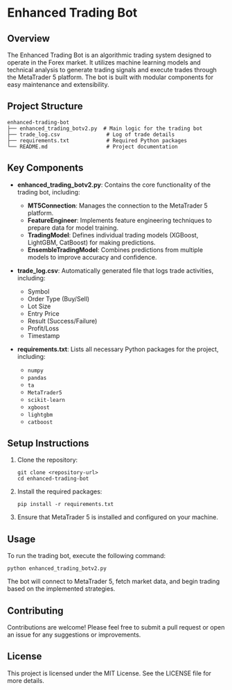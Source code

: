 # Enhanced Trading Bot

## Overview
The Enhanced Trading Bot is an algorithmic trading system designed to operate in the Forex market. It utilizes machine learning models and technical analysis to generate trading signals and execute trades through the MetaTrader 5 platform. The bot is built with modular components for easy maintenance and extensibility.

## Project Structure
```
enhanced-trading-bot
├── enhanced_trading_botv2.py  # Main logic for the trading bot
├── trade_log.csv               # Log of trade details
├── requirements.txt            # Required Python packages
└── README.md                   # Project documentation
```

## Key Components
- **enhanced_trading_botv2.py**: Contains the core functionality of the trading bot, including:
  - **MT5Connection**: Manages the connection to the MetaTrader 5 platform.
  - **FeatureEngineer**: Implements feature engineering techniques to prepare data for model training.
  - **TradingModel**: Defines individual trading models (XGBoost, LightGBM, CatBoost) for making predictions.
  - **EnsembleTradingModel**: Combines predictions from multiple models to improve accuracy and confidence.

- **trade_log.csv**: Automatically generated file that logs trade activities, including:
  - Symbol
  - Order Type (Buy/Sell)
  - Lot Size
  - Entry Price
  - Result (Success/Failure)
  - Profit/Loss
  - Timestamp

- **requirements.txt**: Lists all necessary Python packages for the project, including:
  - `numpy`
  - `pandas`
  - `ta`
  - `MetaTrader5`
  - `scikit-learn`
  - `xgboost`
  - `lightgbm`
  - `catboost`

## Setup Instructions
1. Clone the repository:
   ```
   git clone <repository-url>
   cd enhanced-trading-bot
   ```

2. Install the required packages:
   ```
   pip install -r requirements.txt
   ```

3. Ensure that MetaTrader 5 is installed and configured on your machine.

## Usage
To run the trading bot, execute the following command:
```
python enhanced_trading_botv2.py
```

The bot will connect to MetaTrader 5, fetch market data, and begin trading based on the implemented strategies.

## Contributing
Contributions are welcome! Please feel free to submit a pull request or open an issue for any suggestions or improvements.

## License
This project is licensed under the MIT License. See the LICENSE file for more details.